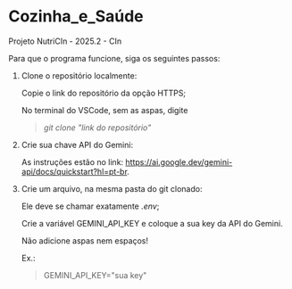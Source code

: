 # Cozinha_e_Saúde
Projeto NutriCIn - 2025.2 - CIn

Para que o programa funcione, siga os seguintes passos:
1. Clone o repositório localmente: 

    Copie o link do repositório da opção HTTPS; 

    No terminal do VSCode, sem as aspas, digite 
    >*git clone "link do repositório"*

2. Crie sua chave API do Gemini:

    As instruções estão no link: https://ai.google.dev/gemini-api/docs/quickstart?hl=pt-br.

3. Crie um arquivo, na mesma pasta do git clonado:

    Ele deve se chamar exatamente *.env*;
    
    Crie a variável GEMINI_API_KEY e coloque a sua key da API do Gemini.
    
    Não adicione aspas nem espaços!

    Ex.:
    >GEMINI_API_KEY="sua key"


